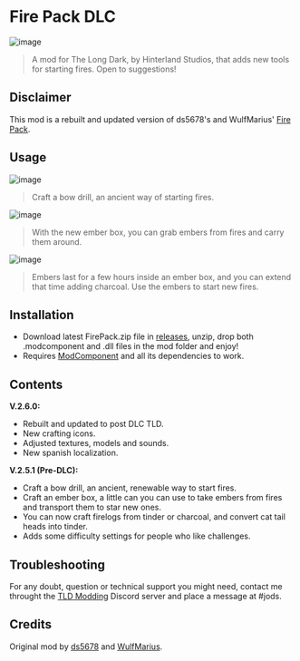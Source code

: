 # Fire Pack DLC

![image](https://github.com/Jods-Its/Fire-Pack-DLC/blob/main/IMGs/FPCover.png)

> A mod for The Long Dark, by Hinterland Studios, that adds new tools for starting fires. Open to suggestions!

## Disclaimer

This mod is a rebuilt and updated version of ds5678's and WulfMarius' [Fire Pack](https://github.com/ds5678/Fire-Pack).

## Usage

![image](https://github.com/Jods-Its/Fire-Pack-DLC/blob/main/IMGs/20230618092736_1.jpg)

> Craft a bow drill, an ancient way of starting fires.

![image](https://github.com/Jods-Its/Fire-Pack-DLC/blob/main/IMGs/20230618092615_1.jpg)

> With the new ember box, you can grab embers from fires and carry them around.

![image](https://github.com/Jods-Its/Fire-Pack-DLC/blob/main/IMGs/20230618092824_1.jpg)

> Embers last for a few hours inside an ember box, and you can extend that time adding charcoal. Use the embers to start new fires.

## Installation
* Download latest FirePack.zip file in [releases](), unzip, drop both .modcomponent and .dll files in the mod folder and enjoy!
* Requires [ModComponent](https://github.com/dommrogers/ModComponent) and all its dependencies to work.

## Contents 

**V.2.6.0:**
* Rebuilt and updated to post DLC TLD.
* New crafting icons.
* Adjusted textures, models and sounds.
* New spanish localization.

**V.2.5.1 (Pre-DLC):**
* Craft a bow drill, an ancient, renewable way to start fires.
* Craft an ember box, a little can you can use to take embers from fires and transport them to star new ones.
* You can now craft firelogs from tinder or charcoal, and convert cat tail heads into tinder.
* Adds some difficulty settings for people who like challenges.

## Troubleshooting

For any doubt, question or technical support you might need, contact me throught the [TLD Modding](https://discord.com/invite/nb2jQez) Discord server and place a message at #jods.

## Credits

Original mod by [ds5678](https://github.com/ds5678) and [WulfMarius](https://github.com/WulfMarius).

